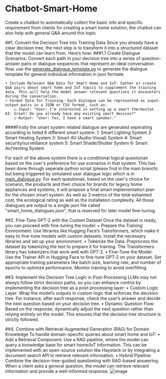 # Chatbot-Smart-Home
Create a chatbot to automatically collect the basic info and specific requirement from clients for creating a smart home solution, the chatbot can also help with general Q&A around this topic

##1. Convert the Decision Tree into Training Data
Since you already have a clear decision tree, the next step is to transform it into a structured dataset that the model can learn from. Here’s how:
###1.1 Create Dialogue Scenarios: Convert each path in your decision tree into a series of question-answer pairs or dialogue sequences that represent an ideal conversation flow.
use the [generate_dialogue_template.py](https://github.com/yagebin79386/chatbot-smart-home/blob/357afb54df7613f55e4d610b32bd3be5b10078f7/generate_dialogue_template.py) to generate the dialogue template for general individual information in json formate.


	• Include Relevant Q&A Data for Smart Home and IoT: Gather or create Q&A pairs about smart home and IoT topics to supplement the training data. This will help the model answer relevant questions it encounters during the conversation.
	• Format Data for Training: Each dialogue can be represented as input-output pairs in a JSON or CSV format, such as:
		○ Input: "User: I’m interested in setting up a smart thermostat. AI: Great! Do you already have any existing smart devices?"
		○ Output: "User: Yes, I have a smart speaker."
####Firstly the smart system related dialogue are generated seperating according to listed 6 different smart system:
1: Smart Lighting System
2: Smart Heating System
3: Smart AV (Audio-Visual) System
4: Smart security/surveillance system
5: Smart Shade/Shutter System
6: Smart Air/Venting System

For each of the above system there is a conditional logical questionair based on the user's preference for use scenarios in that system. This has been done through seperate python script (please find in the main branch) but being triggered by simulated user dialogue logic which is in [main_dialogue.py](https://github.com/yagebin79386/chatbot-smart-home/blob/357afb54df7613f55e4d610b32bd3be5b10078f7/main_dialogue.py). For each questionair, based on the user's choice for scenario, the products and their choice for brands for legecy home appliances and systems, it will propose a final smart implementation plan for the chosen smart system. As well as 3 metrics of the total estiamted cost, the ecological rating as well as the installation complexity. 
All those dialogues are output to a single json file called "smart_home_dialogues.json", that is reserved for later model fine-tuning.


##2. Fine-Tune GPT-2 with the Custom Dataset
Once the dataset is ready, you can proceed with fine-tuning the model:
	• Prepare the Training Environment: Use libraries like Hugging Face’s Transformers, which make it easy to fine-tune models with custom datasets. Install the necessary libraries and set up your environment.
	• Tokenize the Data: Preprocess the dataset by tokenizing the text to prepare it for training. The Transformers library has tokenizers that work well with GPT-2.
	• Fine-Tune the Model: Use the Trainer API in Hugging Face to fine-tune GPT-2 on your dataset. Set appropriate training parameters like batch size, learning rate, and number of epochs to optimize performance. Monitor training to avoid overfitting.


##3. Implement the Decision Tree Logic in Post-Processing
LLMs may not always follow strict decision paths, so you can enhance control by implementing the decision tree as a post-processing layer:
	• Custom Logic Layer: Wrap the model’s outputs in custom logic that enforces the decision tree. For instance, after each response, check the user’s answer and decide the next question based on your decision tree.
	• Dynamic Question Flow: Based on the response, dynamically adjust the next question rather than relying entirely on the model. This ensures that the decision tree structure is strictly followed.


##4. Combine with Retrieval-Augmented Generation (RAG) for Domain Knowledge
To handle domain-specific queries about smart home and IoT:
	• Add a Retrieval Component: Use a RAG pipeline, where the model can query a knowledge base for smart home/IoT information. This can be implemented with an open-source solution like Haystack or by integrating a document search API to retrieve relevant information.
	• Hybrid Pipeline: Combine the decision-tree-guided questioning with RAG-based answering. When a client asks a general question, the model can retrieve relevant information and provide a well-informed response.
![image](https://github.com/user-attachments/assets/48c2d7d1-d16d-4e7b-b064-3d3523dac571)

